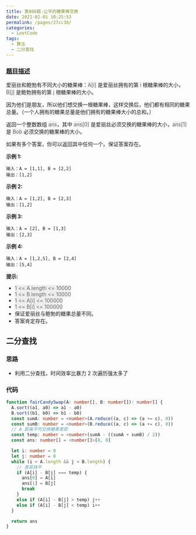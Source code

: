 ```yaml
---
title: 第888题-公平的糖果棒交换
date: 2021-02-01 10:25:53
permalink: /pages/27cc36/
categories:
  - LeetCode
tags:
  - 算法
  - 二分查找
---
```


### [题目描述](https://leetcode-cn.com/problems/fair-candy-swap/)

爱丽丝和鲍勃有不同大小的糖果棒：<font style="background: #eee; color: #666;">A[i]</font> 是爱丽丝拥有的第 <font style="background: #eee; color: #666;">i</font> 根糖果棒的大小，<font style="background: #eee; color: #666;">B[j]</font> 是鲍勃拥有的第 <font style="background: #eee; color: #666;">j</font> 根糖果棒的大小。

因为他们是朋友，所以他们想交换一根糖果棒，这样交换后，他们都有相同的糖果总量。（一个人拥有的糖果总量是他们拥有的糖果棒大小的总和。）

返回一个整数数组 <font style="background: #eee; color: #666;">ans</font>，其中 <font style="background: #eee; color: #666;">ans[0]</font> 是爱丽丝必须交换的糖果棒的大小，<font style="background: #eee; color: #666;">ans[1]</font>  是 <font style="background: #eee; color: #666;">Bob</font> 必须交换的糖果棒的大小。

如果有多个答案，你可以返回其中任何一个。保证答案存在。

<!-- more -->

**示例 1:**

```
输入：A = [1,1], B = [2,2]
输出：[1,2]
```

**示例 2:**

```
输入：A = [1,2], B = [2,3]
输出：[1,2]
```

**示例 3:**

```
输入：A = [2], B = [1,3]
输出：[2,3]
```

**示例 4:**

```
输入：A = [1,2,5], B = [2,4]
输出：[5,4]
```

**提示:**

- <font style="background: #eee; color: #666;">1 <= A.length <= 10000</font>
- <font style="background: #eee; color: #666;">1 <= B.length <= 10000</font>
- <font style="background: #eee; color: #666;">1 <= A[i] <= 100000</font>
- <font style="background: #eee; color: #666;">1 <= B[i] <= 100000</font>
- 保证爱丽丝与鲍勃的糖果总量不同。
- 答案肯定存在。

## 二分查找

### 思路

- 利用二分查找，时间效率比暴力 2 次遍历强太多了

### 代码

```TypeScript
function fairCandySwap(A: number[], B: number[]): number[] {
  A.sort((a1, a0) => a1 - a0)
  B.sort((b1, b0) => b1 - b0)
  const sumA: number = <number>(A.reduce((a, c) => (a += c), 0))
  const sumB: number = <number>(B.reduce((a, c) => (a += c), 0))
  // A 距离平均交换糖果差距
  const temp: number = <number>(sumA - ((sumA + sumB) / 2))
  const ans: number[] = <number[]>[0, 0]

  let i: number = 0
  let j: number = 0
  while (i < A.length && j < B.length) {
    // 差距抹平
    if (A[i] - B[j] === temp) {
      ans[0] = A[i]
      ans[1] = B[j]
      break
    }
    else if (A[i] - B[j] > temp) j++
    else if (A[i] - B[j] < temp) i++
  }

  return ans
}
```

